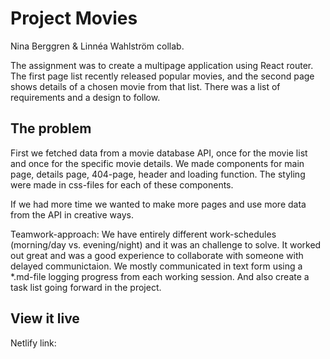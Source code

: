 # Project Movies

Nina Berggren & Linnéa Wahlström collab. 

The assignment was to create a multipage application using React router. The first page list recently released popular movies, and the second page shows details of a chosen movie from that list. There was a list of requirements and a design to follow. 

## The problem

First we fetched data from a movie database API, once for the movie list and once for the specific movie details. We made components for main page, details page, 404-page, header and loading function. The styling were made in css-files for each of these components.

If we had more time we wanted to make more pages and use more data from the API in creative ways.

Teamwork-approach: We have entirely different work-schedules (morning/day vs. evening/night) and it was an challenge to solve. It worked out great and was a good experience to collaborate with someone with delayed communictaion. We mostly communicated in text form using a *.md-file logging progress from each working session. And also create a task list going forward in the project.


## View it live

Netlify link: 
